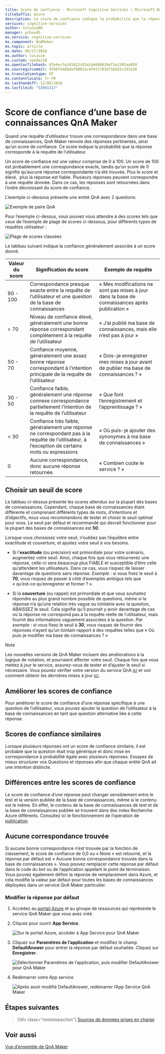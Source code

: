 ```yaml
---
title: Score de confiance - Microsoft Cognitive Services | Microsoft Docs
titleSuffix: Azure
description: Le score de confiance indique la probabilité que la réponse corresponde à la requête de l’utilisateur.
services: cognitive-services
author: tulasim88
manager: pchoudh
ms.service: cognitive-services
ms.component: QnAMaker
ms.topic: article
ms.date: 09/27/2018
ms.author: tulasim
ms.custom: seodec18
ms.openlocfilehash: 8fe4ecfe241422c03a2de8d0634ef1e1395aa050
ms.sourcegitcommit: 9fb6f44dbdaf9002ac4f411781bf1bd25c191e26
ms.translationtype: HT
ms.contentlocale: fr-FR
ms.lasthandoff: 12/08/2018
ms.locfileid: "53081317"
---
```

# <a name="confidence-score-of-a-qna-maker-knowledge-base"></a>Score de confiance d’une base de connaissances QnA Maker
Quand une requête d’utilisateur trouve une correspondance dans une base de connaissances, QnA Maker renvoie des réponses pertinentes, ainsi qu’un score de confiance. Ce score indique la probabilité que la réponse corresponde à la requête de l’utilisateur. 

Un score de confiance est une valeur comprise de 0 à 100. Un score de 100 est probablement une correspondance exacte, tandis qu’un score de 0 signifie qu’aucune réponse correspondante n’a été trouvée. Plus le score et élevé,  plus la réponse est fiable. Plusieurs réponses peuvent correspondre à une requête donnée. Dans ce cas, les réponses sont retournées dans l’ordre décroissant du score de confiance.

L’exemple ci-dessous présente une entité QnA avec 2 questions. 


![Exemple de paire QnA](../media/qnamaker-concepts-confidencescore/ranker-example-qna.png)

Pour l’exemple ci-dessus, vous pouvez vous attendre à des scores tels que ceux de l’exemple de plage de scores ci-dessous, pour différents types de requêtes utilisateur :


![Plage de scores classées](../media/qnamaker-concepts-confidencescore/ranker-score-range.png)


Le tableau suivant indique la confiance généralement associée à un score donné.

|Valeur du score|Signification du score|Exemple de requête|
|--|--|--|
|90 - 100|Correspondance presque exacte entre la requête de l’utilisateur et une question de la base de connaissances|« Mes modifications ne sont pas mises à jour dans la base de connaissances après publication »|
|> 70|Niveau de confiance élevé, généralement une bonne réponse correspondant complètement à la requête de l’utilisateur|« J’ai publié ma base de connaissances, mais elle n’est pas à jour »|
|50 - 70|Confiance moyenne, généralement une assez bonne réponse correspondant à l’intention principale de la requête de l’utilisateur|« Dois-je enregistrer mes mises à jour avant de publier ma base de connaissances ? »|
|30 - 50|Confiance faible, généralement une réponse connexe correspondance partiellement l’intention de la requête de l’utilisateur|« Que font l’enregistrement et l’apprentissage ? »|
|< 30|Confiance très faible, généralement une réponse ne correspondant pas à la requête de l’utilisateur, à l’exception de certains mots ou expressions |« Où puis-je ajouter des synonymes à ma base de connaissances »|
|0|Aucune correspondance, donc aucune réponse retournée.|« Combien coûte le service ? »|

## <a name="choose-a-score-threshold"></a>Choisir un seuil de score
Le tableau ci-dessus présente les scores attendus sur la plupart des bases de connaissances. Cependant, chaque base de connaissances étant différente et comprenant différents types de mots, d’intentions et d’objectifs, nous vous recommandons de tester et choisir le seuil optimal pour vous. Le seuil par défaut et recommandé qui devrait fonctionner pour la plupart des bases de connaissances est **50**.

Lorsque vous choisissez votre seuil, n’oubliez pas l’équilibre entre exactitude et couverture, et ajustez votre seuil à vos besoins.

- Si l’**exactitude** (ou précision) est primordiale pour votre scénario, augmentez votre seuil. Ainsi, chaque fois que vous retournerez une réponse, celle-ci sera beaucoup plus FIABLE et susceptible d’être celle qu’attendent les utilisateurs. Dans ce cas, vous risquez de laisser davantage de questions sans réponse. *Exemple :* si vous fixez le seuil à **70**, vous risquez de passer à côté d’exemples ambigus tels que « qu’est-ce qu’enregistrer et former ? ».

- Si la **couverture** (ou rappel) est primordiale et que vous souhaitez répondre au plus grand nombre possible de questions, même si la réponse n’a qu’une relation très vague ou lointaine avec la question, ABAISSEZ le seuil. Cela signifie qu’il pourrait y avoir davantage de cas où la réponse ne correspond pas à la requête réelle de l’utilisateur, mais fournit des informations vaguement associées à la question. *Par exemple :* si vous fixez le seuil à **30**, vous risquez de fournir des réponses n’ayant qu’un lointain rapport à des requêtes telles que « Où puis-je modifier ma base de connaissances ? »

> [!NOTE]
> Les nouvelles versions de QnA Maker incluent des améliorations à la logique de notation, et pourraient affecter votre seuil. Chaque fois que vous mettez à jour le service, assurez-vous de tester et d’ajuster le seuil si nécessaire. Vous pouvez vérifier votre version du service QnA [ici](https://www.qnamaker.ai/UserSettings) et voir comment obtenir les dernières mises à jour [ici](../How-To/troubleshooting-runtime.md).

## <a name="improve-confidence-scores"></a>Améliorer les scores de confiance
Pour améliorer le score de confiance d’une réponse spécifique à une question de l’utilisateur, vous pouvez ajouter la question de l’utilisateur à la base de connaissances en tant que question alternative liée à cette réponse.


## <a name="similar-confidence-scores"></a>Scores de confiance similaires
Lorsque plusieurs réponses ont un score de confiance similaire, il est probable que la question était trop générique et donc mise en correspondance à probabilité égale avec plusieurs réponses. Essayez de mieux structurer vos Questions et réponses afin que chaque entité QnA ait une intention distincte.


## <a name="confidence-score-differences"></a>Différences entre les scores de confiance
Le score de confiance d’une réponse peut changer sensiblement entre le test et la version publiée de la base de connaissances, même si le contenu est le même. En effet, le contenu de la base de connaissances de test et de la base de connaissances publiée se trouvent dans des index Recherche Azure différents.
Consultez ici le fonctionnement de l’opération de [publication](../How-To/publish-knowledge-base.md).


## <a name="no-match-found"></a>Aucune correspondance trouvée
Si aucune bonne correspondance n’est trouvée par la fonction de classement, le score de confiance de 0,0 ou « None » est retourné, et la réponse par défaut est « Aucune bonne correspondance trouvée dans la base de connaissances ». Vous pouvez remplacer cette réponse par défaut dans le code du bot ou de l’application appelant le point de terminaison. Vous pouvez également définir la réponse de remplacement dans Azure, et cela modifie la valeur par défaut pour toutes les bases de connaissances déployées dans un service QnA Maker particulier.

### <a name="change-default-answer"></a>Modifier la réponse par défaut

1. Accédez au [portail Azure](https://portal.azure.com) et au groupe de ressources qui représente le service QnA Maker que vous avez créé.

2. Cliquez pour ouvrir **App Service**.

    ![Sur le portail Azure, accéder à App Service pour QnA Maker](../media/qnamaker-concepts-confidencescore/set-default-response.png)

3. Cliquez sur **Paramètres de l’application** et modifiez le champ **DefaultAnswer** pour entrer la réponse par défaut souhaitée. Cliquez sur **Enregistrer**.

    ![Sélectionner Paramètres de l’application, puis modifier DefaultAnswer pour QnA Maker](../media/qnamaker-concepts-confidencescore/change-response.png)

4. Redémarrer votre App service

    ![Après avoir modifié DefaultAnswer, redémarrer l’App Service QnA Maker](../media/qnamaker-faq/qnamaker-appservice-restart.png)


## <a name="next-steps"></a>Étapes suivantes
> [!div class="nextstepaction"]
> [Sources de données prises en charge](./data-sources-supported.md)
## <a name="see-also"></a>Voir aussi 
[Vue d’ensemble de QnA Maker](../Overview/overview.md)
